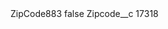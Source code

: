 <?xml version="1.0" encoding="UTF-8"?>
<CustomMetadata xmlns="http://soap.sforce.com/2006/04/metadata" xmlns:xsi="http://www.w3.org/2001/XMLSchema-instance" xmlns:xsd="http://www.w3.org/2001/XMLSchema">
    <label>ZipCode883</label>
    <protected>false</protected>
    <values>
        <field>Zipcode__c</field>
        <value xsi:type="xsd:string">17318</value>
    </values>
</CustomMetadata>
